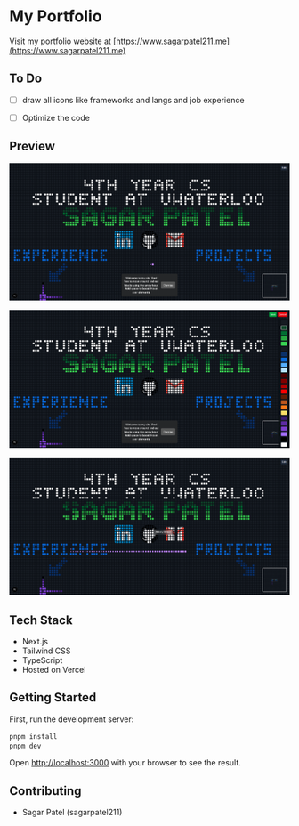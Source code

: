 # My Portfolio

Visit my portfolio website at [https://www.sagarpatel211.me](https://www.sagarpatel211.me)

## To Do

- [ ] draw all icons like frameworks and langs and job experience
- [ ] Optimize the code


## Preview

![alt text](images/1.png)

![alt text](images/2.png)

![alt text](images/3.png)

## Tech Stack

- Next.js
- Tailwind CSS
- TypeScript
- Hosted on Vercel

## Getting Started

First, run the development server:

```bash
pnpm install
pnpm dev
```

Open [http://localhost:3000](http://localhost:3000) with your browser to see the result.

## Contributing

- Sagar Patel (sagarpatel211)

